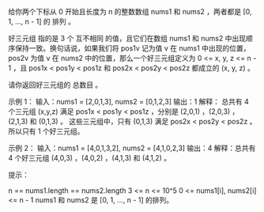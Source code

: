给你两个下标从 0 开始且长度为 n 的整数数组 nums1 和 nums2 ，两者都是 [0, 1, ..., n - 1] 的 排列 。

好三元组 指的是 3 个 互不相同 的值，且它们在数组 nums1 和 nums2 中出现顺序保持一致。换句话说，如果我们将 pos1v 记为值 v 在
nums1 中出现的位置，pos2v 为值 v 在 nums2 中的位置，那么一个好三元组定义为 0 <= x, y, z <= n - 1 ，且 pos1x < pos1y < pos1z
和 pos2x < pos2y < pos2z 都成立的 (x, y, z) 。

请你返回好三元组的 总数目 。

示例 1：
输入：nums1 = [2,0,1,3], nums2 = [0,1,2,3]
输出：1
解释：
总共有 4 个三元组 (x,y,z) 满足 pos1x < pos1y < pos1z ，分别是 (2,0,1) ，(2,0,3) ，(2,1,3) 和 (0,1,3) 。
这些三元组中，只有 (0,1,3) 满足 pos2x < pos2y < pos2z 。所以只有 1 个好三元组。

示例 2：
输入：nums1 = [4,0,1,3,2], nums2 = [4,1,0,2,3]
输出：4
解释：总共有 4 个好三元组 (4,0,3) ，(4,0,2) ，(4,1,3) 和 (4,1,2) 。

提示：

n == nums1.length == nums2.length
3 <= n <= 10^5
0 <= nums1[i], nums2[i] <= n - 1
nums1 和 nums2 是 [0, 1, ..., n - 1] 的排列。

